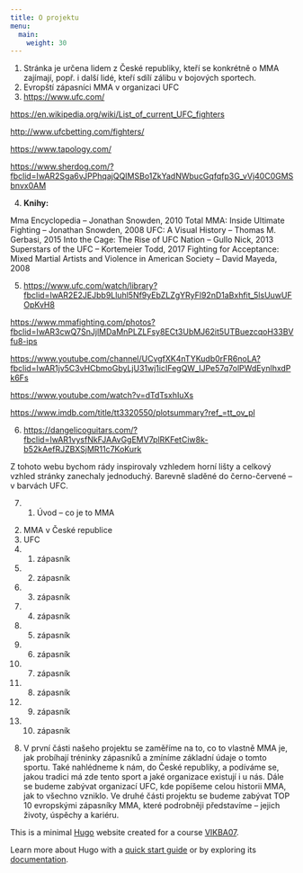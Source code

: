 ```yaml
---
title: O projektu
menu:
  main:
    weight: 30
---
```


1.	Stránka je určena lidem z České republiky, kteří se konkrétně o MMA zajímají, popř. i další lidé, kteří sdílí zálibu v bojových sportech. 
2.	Evropští zápasníci MMA v organizaci UFC
3.	<https://www.ufc.com/>

<https://en.wikipedia.org/wiki/List_of_current_UFC_fighters>

<http://www.ufcbetting.com/fighters/>

<https://www.tapology.com/>

<https://www.sherdog.com/?fbclid=IwAR2Sga6vJPPhqajQQIMSBo1ZkYadNWbucGqfqfp3G_vVj40C0GMSbnvx0AM>

4. **Knihy:**

Mma Encyclopedia – Jonathan Snowden, 2010
Total MMA: Inside Ultimate Fighting – Jonathan Snowden, 2008
UFC: A Visual History – Thomas M. Gerbasi, 2015
Into the Cage: The Rise of UFC Nation – Gullo Nick, 2013
Superstars of the UFC – Kortemeier Todd, 2017
Fighting for Acceptance: Mixed Martial Artists and Violence in American Society – David Mayeda, 2008

5. <https://www.ufc.com/watch/library?fbclid=IwAR2E2JEJbb9Lluhl5Nf9yEbZLZgYRyFl92nD1aBxhfit_5lsUuwUFOpKvH8>

<https://www.mmafighting.com/photos?fbclid=IwAR3cwQ7SnJjlMDaMnPLZLFsy8ECt3UbMJ62it5UTBuezcqoH33BVfu8-ips>

<https://www.youtube.com/channel/UCvgfXK4nTYKudb0rFR6noLA?fbclid=IwAR1jv5C3vHCbmoGbyLjU31wj1icIFegQW_IJPe57q7olPWdEynlhxdPk6Fs>

<https://www.youtube.com/watch?v=dTdTsxhIuXs>

<https://www.imdb.com/title/tt3320550/plotsummary?ref_=tt_ov_pl>

6. <https://dangelicoguitars.com/?fbclid=IwAR1vysfNkFJAAvGgEMV7plRKFetCiw8k-b52kAefRJZBXSjMR11c7KoKurk>

Z tohoto webu bychom rády inspirovaly vzhledem horní lišty a celkový vzhled stránky zanechaly jednoduchý. Barevně sladěné do černo-červené – v barvách UFC.

7. 1)	Úvod – co je to MMA
2)	MMA v České republice
3)	UFC
4)	1. zápasník
5)	2. zápasník
6)	3. zápasník
7)	4. zápasník
8)	5. zápasník
9)	6. zápasník
10)	7. zápasník
11)	8. zápasník
12)	9. zápasník
13)	10. zápasník

8. V první části našeho projektu se zaměříme na to, co to vlastně MMA je, jak probíhají tréninky zápasníků a zmíníme základní údaje o tomto sportu. Také nahlédneme k nám, do České republiky, a podíváme se, jakou tradici má zde tento sport a jaké organizace existují i u nás. Dále se budeme zabývat organizací UFC, kde popíšeme celou historii MMA, jak to všechno vzniklo. Ve druhé části projektu se budeme zabývat TOP 10 evropskými zápasníky MMA, které podrobněji představíme – jejich životy, úspěchy a kariéru.


This is a minimal [Hugo][] website created for a course [VIKBA07][].

Learn more about Hugo with a [quick start guide][qs] or by exploring its [documentation][hugoDocs].

[Hugo]: https://gohugo.io
[VIKBA07]: https://is.muni.cz/predmet/phil/VIKBA07
[hugoDocs]: https://gohugo.io/documentation/
[qs]: https://gohugo.io/getting-started/quick-start/
